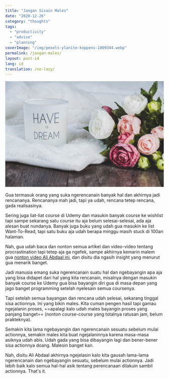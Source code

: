 ```yaml
---
title: "Jangan Sisain Males"
date: "2020-12-26"
category: "thoughts"
tags:
  - "productivity"
  - "advice"
  - "planning"
coverImage: "/img/pexels-ylanite-koppens-1809344.webp"
permalink: /jangan-males/
layout: post-id
lang: id
translation: /no-lazy/
---
```


![](/img/pexels-ylanite-koppens-1809344.webp)

Gua termasuk orang yang suka ngerencanain banyak hal dan akhirnya jadi rencananya. Rencananya mah jadi, tapi ya udah, rencana tetep rencana, gada realisasinya.

Sering juga liat-liat course di Udemy dan masukin banyak course ke wishlist tapi sampe sekarang satu course itu aja belum selesai-selesai, ada aja alesan buat nundanya. Banyak juga buku yang udah gua masukin ke list Want-To-Read, tapi satu buku aja udah berapa minggu masih stuck di 100an halaman.

Nah, gua udah baca dan nonton semua artikel dan video-video tentang procrastination tapi tetep aja ga ngefek, sampe akhirnya kemarin malem gua [nonton video Ali Abdaal ini](https://www.youtube.com/watch?v=WQWiLZ1M6xw), dan disitu dia ngasih insight yang menurut gua menarik banget.

Jadi manusia emang suka ngerencanain suatu hal dan ngebayangin apa aja yang bisa didapet dari hal yang kita rencanain, misalnya dengan masukin banyak course ke Udemy gua bisa bayangin diri gua di masa depan yang jago banget programming setelah nyelesain semua coursenya.

Tapi setelah semua bayangan dan rencana udah selesai, sekarang tinggal sisa actionnya. Ini yang bikin males. Kita cuman pengen hasil tapi gamau ngejalanin proses, ==apalagi kalo udah males bayangin proses yang panjang banget== (nonton course-course yang totalnya ratusan jam, belum prakteknya).

Semakin kita lama ngebayangin dan ngerencanain sesuatu sebelum mulai actionnya, semakin males kita buat ngejalaninnya karena masa-masa asiknya udah abis. Udah gada yang bisa dibayangin lagi dan bener-bener sisa actionnya doang. Malesin banget kan.

Nah, disitu Ali Abdaal akhirnya ngejelasin kalo kita gausah lama-lama ngerencanain dan ngebayangin sesuatu, sebelum mulai actionnya. Jadi lebih baik kalo semua hal-hal asik tentang perencanaan dilakuin sambil actionnya. That's it.
